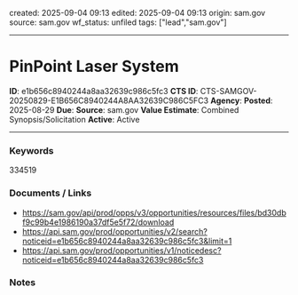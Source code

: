 created: 2025-09-04 09:13
edited: 2025-09-04 09:13
origin: sam.gov
source: sam.gov
wf_status: unfiled
tags: ["lead","sam.gov"]

---

# PinPoint Laser System

**ID**: e1b656c8940244a8aa32639c986c5fc3
**CTS ID**: CTS-SAMGOV-20250829-E1B656C8940244A8AA32639C986C5FC3
**Agency**: 
**Posted**: 2025-08-29
**Due**: 
**Source**: sam.gov
**Value Estimate**: Combined Synopsis/Solicitation
**Active**: Active

---

### Keywords
334519

### Documents / Links
- <https://sam.gov/api/prod/opps/v3/opportunities/resources/files/bd30dbf9c99b4e1986190a37df5e5f72/download>
- <https://api.sam.gov/prod/opportunities/v2/search?noticeid=e1b656c8940244a8aa32639c986c5fc3&limit=1>
- <https://api.sam.gov/prod/opportunities/v1/noticedesc?noticeid=e1b656c8940244a8aa32639c986c5fc3>

### Notes

